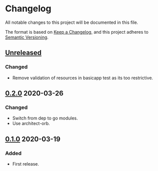 # Changelog

All notable changes to this project will be documented in this file.

The format is based on [Keep a Changelog](https://keepachangelog.com/en/1.0.0/),
and this project adheres to [Semantic Versioning](https://semver.org/spec/v2.0.0.html).

## [Unreleased]

### Changed

- Remove validation of resources in basicapp test as its too restrictive.

## [0.2.0] 2020-03-26

### Changed

- Switch from dep to go modules.
- Use architect-orb.

## [0.1.0] 2020-03-19

### Added

- First release.

[Unreleased]: https://github.com/giantswarm/e2etests/compare/v0.2.0...HEAD
[0.2.0]: https://github.com/giantswarm/e2etests/releases/tag/v0.2.0
[0.1.0]: https://github.com/giantswarm/e2etests/releases/tag/v0.1.0
